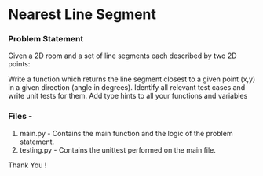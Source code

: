 # Nearest Line Segment

### Problem Statement 

Given a 2D room and a set of line segments each described by two 2D points:

Write a function which returns the line segment closest to a given point (x,y) in a given direction (angle in degrees). Identify all relevant test cases and write unit tests for them. Add type hints to all your functions and variables

### Files - 

1. main.py - Contains the main function and the logic of the problem statement. 
2. testing.py - Contains the unittest performed on the main file. 

Thank You !
